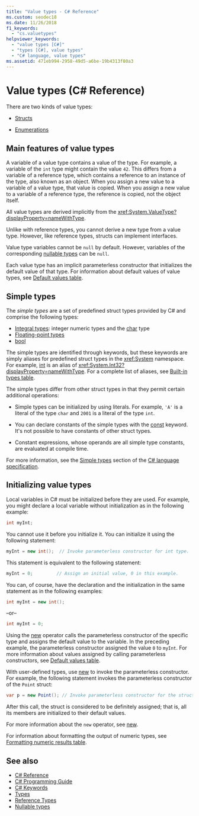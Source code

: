 ```yaml
---
title: "Value types - C# Reference"
ms.custom: seodec18
ms.date: 11/26/2018
f1_keywords: 
  - "cs.valuetypes"
helpviewer_keywords: 
  - "value types [C#]"
  - "types [C#], value types"
  - "C# language, value types"
ms.assetid: 471eb994-2958-49d5-a6be-19b4313f80a3
---
```

# Value types (C# Reference)

There are two kinds of value types:

- [Structs](struct.md)

- [Enumerations](enum.md)

## Main features of value types

A variable of a value type contains a value of the type. For example, a variable of the `int` type might contain the value `42`. This differs from a variable of a reference type, which contains a reference to an instance of the type, also known as an object. When you assign a new value to a variable of a value type, that value is copied. When you assign a new value to a variable of a reference type, the reference is copied, not the object itself.

All value types are derived implicitly from the <xref:System.ValueType?displayProperty=nameWithType>.

Unlike with reference types, you cannot derive a new type from a value type. However, like reference types, structs can implement interfaces.

Value type variables cannot be `null` by default. However, variables of the corresponding [nullable types](../../../csharp/programming-guide/nullable-types/index.md) can be `null`.

Each value type has an implicit parameterless constructor that initializes the default value of that type. For information about default values of value types, see [Default values table](default-values-table.md).

## Simple types

The *simple types* are a set of predefined struct types provided by C# and comprise the following types:

- [Integral types](../builtin-types/integral-numeric-types.md): integer numeric types and the [char](char.md) type
- [Floating-point types](../builtin-types/floating-point-numeric-types.md)
- [bool](bool.md)

The simple types are identified through keywords, but these keywords are simply aliases for predefined struct types in the <xref:System> namespace. For example, [int](../builtin-types/integral-numeric-types.md) is an alias of <xref:System.Int32?displayProperty=nameWithType>. For a complete list of aliases, see [Built-in types table](built-in-types-table.md).

The simple types differ from other struct types in that they permit certain additional operations:

- Simple types can be initialized by using literals. For example, `'A'` is a literal of the type `char` and `2001` is a literal of the type `int`.

- You can declare constants of the simple types with the [const](const.md) keyword. It's not possible to have constants of other struct types.

- Constant expressions, whose operands are all simple type constants, are evaluated at compile time.

For more information, see the [Simple types](~/_csharplang/spec/types.md#simple-types) section of the [C# language specification](../language-specification/index.md).

## Initializing value types

Local variables in C# must be initialized before they are used. For example, you might declare a local variable without initialization as in the following example:

```csharp
int myInt;
```

You cannot use it before you initialize it. You can initialize it using the following statement:

```csharp
myInt = new int();  // Invoke parameterless constructor for int type.
```

This statement is equivalent to the following statement:

```csharp
myInt = 0;         // Assign an initial value, 0 in this example.
```

You can, of course, have the declaration and the initialization in the same statement as in the following examples:

```csharp
int myInt = new int();
```

–or–

```csharp
int myInt = 0;
```

Using the [new](../operators/new-operator.md) operator calls the parameterless constructor of the specific type and assigns the default value to the variable. In the preceding example, the parameterless constructor assigned the value `0` to `myInt`. For more information about values assigned by calling parameterless constructors, see [Default values table](default-values-table.md).

With user-defined types, use [new](../operators/new-operator.md) to invoke the parameterless constructor. For example, the following statement invokes the parameterless constructor of the `Point` struct:

```csharp
var p = new Point(); // Invoke parameterless constructor for the struct.
```

After this call, the struct is considered to be definitely assigned; that is, all its members are initialized to their default values.

For more information about the `new` operator, see [new](../operators/new-operator.md).

For information about formatting the output of numeric types, see [Formatting numeric results table](formatting-numeric-results-table.md).

## See also

- [C# Reference](../index.md)
- [C# Programming Guide](../../programming-guide/index.md)
- [C# Keywords](index.md)
- [Types](types.md)
- [Reference Types](reference-types.md)
- [Nullable types](../../programming-guide/nullable-types/index.md)
